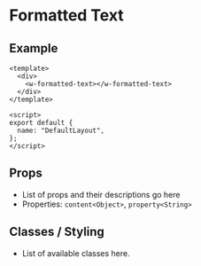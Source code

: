 # Formatted Text

## Example

```vue
<template>
  <div>
    <w-formatted-text></w-formatted-text>
  </div>
</template>

<script>
export default {
  name: "DefaultLayout",
};
</script>
```

## Props

- List of props and their descriptions go here
- Properties: `content<Object>`, `property<String>`

## Classes / Styling

- List of available classes here.
